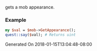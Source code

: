 gets a mob appearance.
### Example

```perl
my $val = $mob->GetAppearance();
quest::say($val); # Returns uint
```


Generated On 2018-01-15T13:04:48-08:00